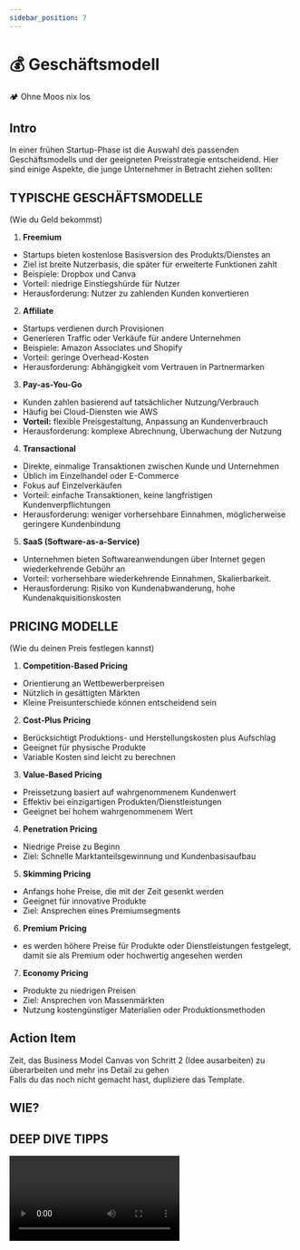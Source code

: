 ```yaml
---
sidebar_position: 7
---
```


# 💰 Geschäftsmodell

<Callout>
  🏕️ Ohne Moos nix los
</Callout>

## Intro

In einer frühen Startup-Phase ist die Auswahl des passenden Geschäftsmodells und der geeigneten Preisstrategie entscheidend. Hier sind einige Aspekte, die junge Unternehmer in Betracht ziehen sollten:

## TYPISCHE GESCHÄFTSMODELLE
(Wie du Geld bekommst)

1. **Freemium**
- Startups bieten kostenlose Basisversion des Produkts/Dienstes an
- Ziel ist breite Nutzerbasis, die später für erweiterte Funktionen zahlt
- Beispiele: Dropbox und Canva
- Vorteil: niedrige Einstiegshürde für Nutzer
- Herausforderung: Nutzer zu zahlenden Kunden konvertieren
2. **Affiliate**
- Startups verdienen durch Provisionen
- Generieren Traffic oder Verkäufe für andere Unternehmen
- Beispiele: Amazon Associates und Shopify
- Vorteil: geringe Overhead-Kosten
- Herausforderung: Abhängigkeit vom Vertrauen in Partnermarken
3. **Pay-as-You-Go**
- Kunden zahlen basierend auf tatsächlicher Nutzung/Verbrauch
- Häufig bei Cloud-Diensten wie AWS
- **Vorteil:** flexible Preisgestaltung, Anpassung an Kundenverbrauch
- Herausforderung: komplexe Abrechnung, Überwachung der Nutzung
4. **Transactional**
- Direkte, einmalige Transaktionen zwischen Kunde und Unternehmen
- Üblich im Einzelhandel oder E-Commerce
- Fokus auf Einzelverkäufen
- Vorteil: einfache Transaktionen, keine langfristigen Kundenverpflichtungen
- Herausforderung: weniger vorhersehbare Einnahmen, möglicherweise geringere Kundenbindung
5. **SaaS (Software-as-a-Service)**
- Unternehmen bieten Softwareanwendungen über Internet gegen wiederkehrende Gebühr an
- Vorteil: vorhersehbare wiederkehrende Einnahmen, Skalierbarkeit.
- Herausforderung: Risiko von Kundenabwanderung, hohe Kundenakquisitionskosten

## PRICING MODELLE
(Wie du deinen Preis festlegen kannst)

1. **Competition-Based Pricing**
- Orientierung an Wettbewerberpreisen
- Nützlich in gesättigten Märkten
- Kleine Preisunterschiede können entscheidend sein
2. **Cost-Plus Pricing**
- Berücksichtigt Produktions- und Herstellungskosten plus Aufschlag
- Geeignet für physische Produkte
- Variable Kosten sind leicht zu berechnen
3. **Value-Based Pricing**
- Preissetzung basiert auf wahrgenommenem Kundenwert
- Effektiv bei einzigartigen Produkten/Dienstleistungen
- Geeignet bei hohem wahrgenommenem Wert
4. **Penetration Pricing**
- Niedrige Preise zu Beginn
- Ziel: Schnelle Marktanteilsgewinnung und Kundenbasisaufbau
5. **Skimming Pricing**
- Anfangs hohe Preise, die mit der Zeit gesenkt werden
- Geeignet für innovative Produkte
- Ziel: Ansprechen eines Premiumsegments
6. **Premium Pricing**
- es werden höhere Preise für Produkte oder Dienstleistungen festgelegt,
damit sie als Premium oder hochwertig angesehen werden
7. **Economy Pricing**
- Produkte zu niedrigen Preisen
- Ziel: Ansprechen von Massenmärkten
- Nutzung kostengünstiger Materialien oder Produktionsmethoden

## Action Item

Zeit, das Business Model Canvas von Schritt 2 (Idee ausarbeiten) zu überarbeiten und mehr ins Detail zu gehen\
Falls du das noch nicht gemacht hast, dupliziere das Template.

<Tooltipp
  toolName="Notion"
  toolDescription="Dupliziere dafür zum Beispiel unser Template in Notion und nimm dir mind. 30 Min. Zeit, um es auszufüllen."
  toolSource="https://www.notion.so/joels-code/Business-Model-Canvas-Beispiel-eb00b3002fba4c42aecc75cd87c81d35?pvs=4"
  buttonText="Template duplizieren"
/>

## WIE?

<Tooltipp
  toolName="FigJam"
  toolDescription="Zum Aufschreiben von Ideen beim Brainstorming kannst du kostenlos FigJam nutzen."
  toolSource="https://www.figma.com/de/figjam/"
  tutorialSource="https://www.youtube.com/watch?v=axDzyLEfYgU"
  buttonText="Zu FigJam"
/>

## DEEP DIVE TIPPS

<Grid>
  <Video sourceId="uvw-u99yj8w" />
  <Video sourceId="430c1In84IM" />
  <Video sourceId="mtn31hh6kU4" />
  <Video sourceId="Th8JoIan4dg" />
</Grid>

